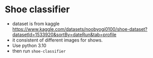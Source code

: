 # Shoe classifier
* dataset is from kaggle https://www.kaggle.com/datasets/noobyogi0100/shoe-dataset?datasetId=1533920&sortBy=dateRun&tab=profile
* it consistent of different images for shows. 
* Use python 3.10
* then run `shoe-classifier`

<!-- chmod 600 /home/garlan/.kaggle/kaggle.json -->
<!-- kaggle datasets download -d utkarshsaxenadn/shoes-classification-dataset-13k-images -->
<!-- unzip shoes-classification-dataset-13k-images.zip  -->